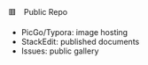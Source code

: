 🟥　Public Repo

- PicGo/Typora: image hosting 
- StackEdit: published documents
- Issues: public gallery

<!--START_SECTION:waka-->
<!--END_SECTION:waka-->
